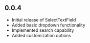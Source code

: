 ## 0.0.4

* Initial release of SelectTextField
* Added basic dropdown functionality
* Implemented search capability
* Added customization options